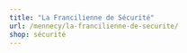 ```yaml
---
title: "La Francilienne de Sécurité"
url: /mennecy/la-francilienne-de-securite/
shop: sécurité
---
```

